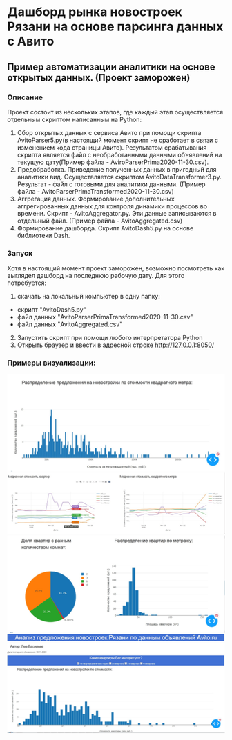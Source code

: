 # Дашборд рынка новостроек Рязани на основе парсинга данных с Авито
## Пример автоматизации аналитики на основе открытых данных. (Проект заморожен)
### Описание
Проект состоит из нескольких этапов, где каждый этап осуществляется отдельным скриптом написанным на Python:
1. Сбор открытых данных с сервиса Авито при помощи скрипта AvitoParser5.py(в настоящий момент скрипт не сработает в связи с изменением кода страницы Авито). Результатом срабатывания скрипта является файл с необработанными данными объявлений на текущую дату(Пример файла - AviroParserPrima2020-11-30.csv).
2. Предобработка. Приведение полученных данных в пригодный для аналитики вид. Осуществляется скриптом AvitoDataTransformer3.py. Результат - файл с готовыми для аналитики данными. (Пример файла - AvitoParserPrimaTransformed2020-11-30.csv)
3. Аггрегация данных. Формирование дополнительных аггрегированных данных для контроля динамики процессов во времени. Скрипт - AvitoAggregator.py. Эти данные записываются в отдельный файл. (Пример файла - AvitoAggregated.csv)
4. Формирование дашборда. Скрипт AvitoDash5.py на основе библиотеки Dash.

### Запуск
Хотя в настоящий момент проект заморожен, возможно посмотреть как выглядел дашборд на последнюю рабочую дату. Для этого потребуется:
1. скачать на локальный компьютер в одну папку:
 - скрипт "AvitoDash5.py"
 - файл данных "AvitoParserPrimaTransformed2020-11-30.csv"
 - файл данных "AvitoAggregated.csv"
2. Запустить скрипт при помощи любого интерпретатора Python
3. Открыть браузер и ввести в адресной строке http://127.0.0.1:8050/

### Примеры визуализации:
![1.](https://github.com/GitPilgrim/Dashboard_Avito_Ruazan_realty/raw/main/Screenshot_m2.jpg)
![2.](https://github.com/GitPilgrim/Dashboard_Avito_Ruazan_realty/raw/main/Screenshot_median.jpg)
![3.](https://github.com/GitPilgrim/Dashboard_Avito_Ruazan_realty/raw/main/Screenshot_other.jpg)
![4.](https://github.com/GitPilgrim/Dashboard_Avito_Ruazan_realty/raw/main/Screenshot_price.jpg)
























